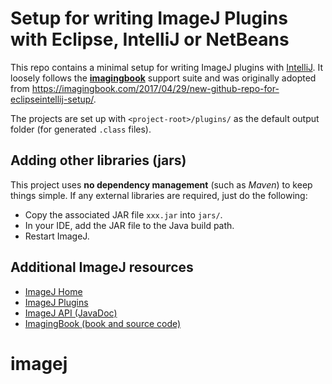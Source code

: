# Setup for writing ImageJ Plugins with Eclipse, IntelliJ or NetBeans
This repo contains a minimal setup for writing ImageJ plugins with [IntelliJ](https://www.jetbrains.com/idea/). It loosely follows the [**imagingbook**](http://imagingbook.com) support suite and was originally adopted from https://imagingbook.com/2017/04/29/new-github-repo-for-eclipseintellij-setup/.

The projects are set up with ``<project-root>/plugins/`` as the default output folder (for generated ``.class`` files).

## Adding other libraries (jars)
This project uses **no dependency management** (such as *Maven*) to keep things simple. If any external libraries are required, just do the following:
- Copy the associated JAR file ``xxx.jar`` into ``jars/``.
- In your IDE, add the JAR file to the Java build path.
- Restart ImageJ.


## Additional ImageJ resources

- [ImageJ Home](https://imagej.nih.gov/ij/index.html)
- [ImageJ Plugins](http://rsbweb.nih.gov/ij/plugins/index.html)
- [ImageJ API (JavaDoc)](http://rsbweb.nih.gov/ij/developer/api/index.html)
- [ImagingBook (book and source code)](http://imagingbook.com)
# imagej
